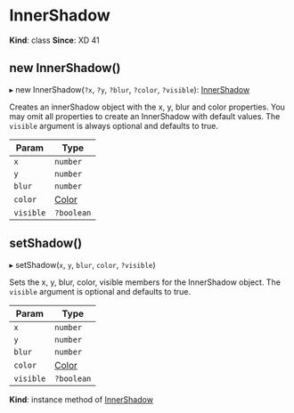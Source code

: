 # InnerShadow

**Kind**: class
**Since**: XD 41

## new InnerShadow()

▸ new InnerShadow(`?x`, `?y`, `?blur`, `?color`, `?visible`): [InnerShadow](#InnerShadow)

Creates an innerShadow object with the x, y, blur and color properties. You may omit all properties to create an InnerShadow with default values. The `visible` argument is always optional and defaults to true.

| Param   | Type                |
| ------- | ------------------- |
| `x`       | `number`          |
| `y`       | `number`          |
| `blur`    | `number`          |
| `color`   | [Color](/develop/reference/Color) |
| `visible` | `?boolean`        |

## setShadow()

▸ setShadow(`x`, `y`, `blur`, `color`, `?visible`)

Sets the x, y, blur, color, visible members for the InnerShadow object. The `visible` argument is optional and defaults to true.

| Param   | Type                |
| ------- | ------------------- |
| `x`       | `number`          |
| `y`       | `number`          |
| `blur`    | `number`          |
| `color`   | [Color](/develop/reference/Color) |
| `visible` | `?boolean`        |

**Kind**: instance method of [InnerShadow](#InnerShadow)
